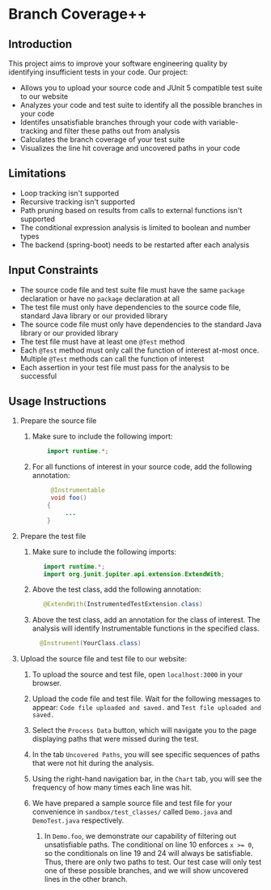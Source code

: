 # Branch Coverage++

## Introduction
This project aims to improve your software engineering quality by identifying insufficient tests in your code. Our
project:

- Allows you to upload your source code and JUnit 5 compatible test suite to our website
- Analyzes your code and test suite to identify all the possible branches in your code
- Identifes unsatisfiable branches through your code with variable-tracking and filter these paths out from
  analysis
- Calculates the branch coverage of your test suite
- Visualizes the line hit coverage and uncovered paths in your code

## Limitations
- Loop tracking isn't supported
- Recursive tracking isn't supported
- Path pruning based on results from calls to external functions isn't supported
- The conditional expression analysis is limited to boolean and number types
- The backend (spring-boot) needs to be restarted after each analysis

## Input Constraints
- The source code file and test suite file must have the same `package` declaration or have no `package` declaration at all
- The test file must only have dependencies to the source code file, standard Java library or our provided library
- The source code file must only have dependencies to the standard Java library or our provided library
- The test file must have at least one `@Test` method
- Each `@Test` method must only call the function of interest at-most once. Multiple `@Test` methods can call the function of interest
- Each assertion in your test file must pass for the analysis to be successful

## Usage Instructions
1. Prepare the source file

    1. Make sure to include the following import:
       ```java
           import runtime.*;
       ```

    1. For all functions of interest in your source code, add the following annotation:
       ```java
            @Instrumentable
            void foo()
           {
                ...
           }
       ```

1. Prepare the test file

    1. Make sure to include the following imports:
       ```java
          import runtime.*;
          import org.junit.jupiter.api.extension.ExtendWith;
       ```
    1. Above the test class, add the following annotation:
       ```java
          @ExtendWith(InstrumentedTestExtension.class)
       ```
    1. Above the test class, add an annotation for the class of interest. The analysis will identify Instrumentable
       functions in the specified class.
        ```java
          @Instrument(YourClass.class)
        ```

1. Upload the source file and test file to our website:
    1. To upload the source and test file, open `localhost:3000` in your browser.
    
    1. Upload the code file and test file. Wait for the following messages to appear: `Code file uploaded and saved.` and `Test file uploaded and saved.`

    1. Select the `Process Data` button, which will navigate you to the page displaying paths that were missed during the test.
    
    1. In the tab `Uncovered Paths`, you will see specific sequences of paths that were not hit during the analysis.
    
    1. Using the right-hand navigation bar, in the `Chart` tab, you will see the frequency of how many times each line was hit.
    
    1. We have prepared a sample source file and test file for your convenience in `sandbox/test_classes/` called `Demo.java` and `DemoTest.java` respectively.
    
        1. In `Demo.foo`, we demonstrate our capability of filtering out unsatisfiable paths. The conditional on line 10 enforces `x >= 0`, so the conditionals on line 19 and 24 will always be satisfiable. Thus, there are only two paths to test. Our test case will only test one of these possible branches, and we will show uncovered lines in the other branch.

